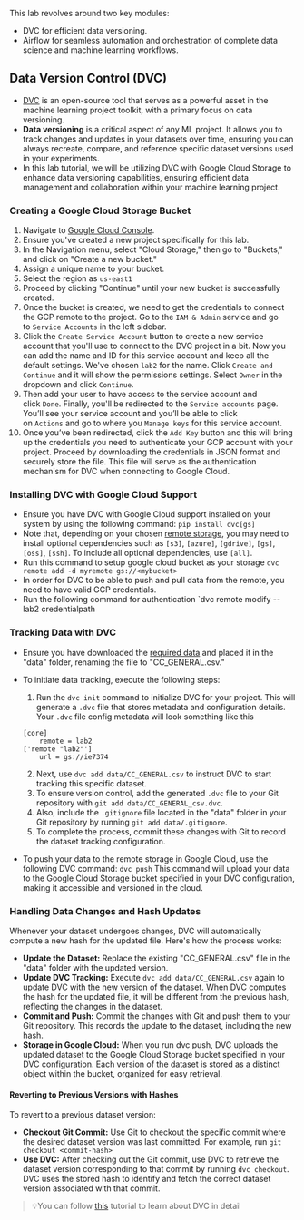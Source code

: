 This lab revolves around two key modules:
- DVC for efficient data versioning.
- Airflow for seamless automation and orchestration of complete data science and machine learning workflows.
## Data Version Control (DVC)

- [DVC](https://dvc.org/) is an open-source tool that serves as a powerful asset in the machine learning project toolkit, with a primary focus on data versioning.
- **Data versioning** is a critical aspect of any ML project. It allows you to track changes and updates in your datasets over time, ensuring you can always recreate, compare, and reference specific dataset versions used in your experiments.
- In this lab tutorial, we will be utilizing DVC with Google Cloud Storage to enhance data versioning capabilities, ensuring efficient data management and collaboration within your machine learning project.
### Creating a Google Cloud Storage Bucket
1. Navigate to [Google Cloud Console](https://console.cloud.google.com/).
2. Ensure you've created a new project specifically for this lab.
3. In the Navigation menu, select "Cloud Storage," then go to "Buckets," and click on "Create a new bucket."
4. Assign a unique name to your bucket.
5. Select the region as `us-east1`
6. Proceed by clicking "Continue" until your new bucket is successfully created.
7. Once the bucket is created, we need to get the credentials to connect the GCP remote to the project. Go to the `IAM & Admin` service and go to `Service Accounts` in the left sidebar.
8. Click the `Create Service Account` button to create a new service account that you'll use to connect to the DVC project in a bit. Now you can add the name and ID for this service account and keep all the default settings. We've chosen `lab2` for the name. Click `Create and Continue` and it will show the permissions settings. Select `Owner` in the dropdown and click `Continue`.
9. Then add your user to have access to the service account and click `Done`. Finally, you'll be redirected to the `Service accounts` page. You’ll see your service account and you’ll be able to click on `Actions` and go to where you `Manage keys` for this service account. 
10. Once you’ve been redirected, click the `Add Key` button and this will bring up the credentials you need to authenticate your GCP account with your project. Proceed by downloading the credentials in JSON format and securely store the file. This file will serve as the authentication mechanism for DVC when connecting to Google Cloud.
### Installing DVC with Google Cloud Support
- Ensure you have DVC with Google Cloud support installed on your system by using the following command:
	`pip install dvc[gs]`
- Note that, depending on your chosen [remote storage](https://dvc.org/doc/user-guide/data-management/remote-storage), you may need to install optional dependencies such as `[s3]`, `[azure]`, `[gdrive]`, `[gs]`, `[oss]`, `[ssh]`. To include all optional dependencies, use `[all]`.
- Run this command to setup google cloud bucket as your storage `dvc remote add -d myremote gs://<mybucket>`
- In order for DVC to be able to push and pull data from the remote, you need to have valid GCP credentials.
- Run the following command for authentication `dvc remote modify --lab2 credentialpath <YOUR JSON TOKEN LOCATION>
### Tracking Data with DVC
- Ensure you have downloaded the [required data](https://www.kaggle.com/datasets/arjunbhasin2013/ccdata) and placed it in the "data" folder, renaming the file to "CC_GENERAL.csv."
- To initiate data tracking, execute the following steps:
	1. Run the `dvc init` command to initialize DVC for your project. This will generate a `.dvc` file that stores metadata and configuration details. Your `.dvc` file config metadata will look something like this
	```
    [core]
        remote = lab2
    ['remote "lab2"']
        url = gs://ie7374
	```
	2. Next, use `dvc add data/CC_GENERAL.csv` to instruct DVC to start tracking this specific dataset.
	3. To ensure version control, add the generated `.dvc` file to your Git repository with `git add data/CC_GENERAL_csv.dvc`.
	4. Also, include the `.gitignore` file located in the "data" folder in your Git repository by running `git add data/.gitignore`.
	5. To complete the process, commit these changes with Git to record the dataset tracking configuration.

- To push your data to the remote storage in Google Cloud, use the following DVC command: `dvc push` This command will upload your data to the Google Cloud Storage bucket specified in your DVC configuration, making it accessible and versioned in the cloud.

### Handling Data Changes and Hash Updates
Whenever your dataset undergoes changes, DVC will automatically compute a new hash for the updated file. Here's how the process works:
- **Update the Dataset:** Replace the existing "CC_GENERAL.csv" file in the "data" folder with the updated version.
- **Update DVC Tracking:** Execute `dvc add data/CC_GENERAL.csv` again to update DVC with the new version of the dataset. When DVC computes the hash for the updated file, it will be different from the previous hash, reflecting the changes in the dataset.
- **Commit and Push:** Commit the changes with Git and push them to your Git repository. This records the update to the dataset, including the new hash.
- **Storage in Google Cloud:** When you run dvc push, DVC uploads the updated dataset to the Google Cloud Storage bucket specified in your DVC configuration. Each version of the dataset is stored as a distinct object within the bucket, organized for easy retrieval.
#### Reverting to Previous Versions with Hashes
To revert to a previous dataset version:
- **Checkout Git Commit:** Use Git to checkout the specific commit where the desired dataset version was last committed. For example, run `git checkout <commit-hash>`
- **Use DVC:** After checking out the Git commit, use DVC to retrieve the dataset version corresponding to that commit by running `dvc checkout`. DVC uses the stored hash to identify and fetch the correct dataset version associated with that commit.

> 💡You can follow [this](https://www.youtube.com/watch?v=kLKBcPonMYw&list=PL7WG7YrwYcnDb0qdPl9-KEStsL-3oaEjg&pp=iAQB) tutorial to learn about DVC in detail 